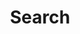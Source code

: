 ---
title: "Search" # in any language you want
layout: "search" # necessary for search
# url: "/archive"
# description: "Description for Search"
summary: "search"
placeholder: "Search for articles"
---